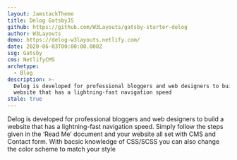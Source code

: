 ```yaml
---
layout: JamstackTheme
title: Delog GatsbyJS
github: https://github.com/W3Layouts/gatsby-starter-delog
author: W3Layouts
demo: https://delog-w3layouts.netlify.com/
date: 2020-06-03T00:00:00.000Z
ssg: Gatsby
cms: NetlifyCMS
archetype:
  - Blog
description: >-
  Delog is developed for professional bloggers and web designers to build a
  website that has a lightning-fast navigation speed
stale: true
---
```


Delog is developed for professional bloggers and web designers to build a website that has a lightning-fast navigation speed. 
Simply follow the steps given in the ‘Read Me’ document and your website all set with CMS and Contact form. With bacsic knowledge of CSS/SCSS you can also change the color scheme to match your style
